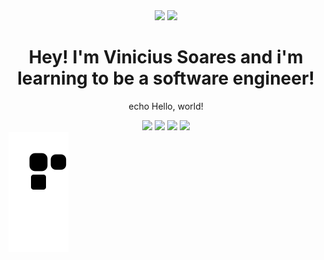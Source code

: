 <div align="center">
  <img src="https://github-readme-stats.vercel.app/api?username=KyuaKun&hide=stars&show_icons=true&theme=radical" height="120px;" />
   <img src="https://github-readme-stats.vercel.app/api/top-langs/?username=KyuaKun&theme=radical&layout=compact" height="120px;" />
</div>

<div align="center">
  <h1> Hey! I'm Vinicius Soares and i'm learning to be a software engineer! </h1>
  <p> echo Hello, world! </p>
</div>

<div align="center">
  <img src="https://cdn.jsdelivr.net/gh/devicons/devicon/icons/windows8/windows8-original.svg" height="40px;" />
  <img src="https://cdn.jsdelivr.net/gh/devicons/devicon/icons/java/java-original.svg" height="40px;" />
  <img src="https://cdn.jsdelivr.net/gh/devicons/devicon/icons/nodejs/nodejs-original.svg" height="40px;" />
  <img src="https://cdn.jsdelivr.net/gh/devicons/devicon/icons/javascript/javascript-original.svg" height="40px;" />                           
 </div>
 
 <img src="https://github.com/KyuaKun/KyuaKun/blob/output/github-contribution-grid-snake.svg" />
